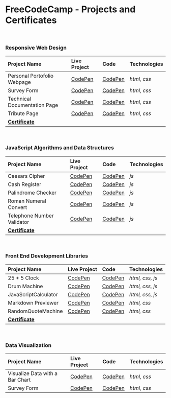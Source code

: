 # FreeCodeCamp - Projects and Certificates

<br>

 ### Responsive Web Design
| Project Name                  | Live Project                                        | Code                                                | Technologies |
| :---                          | :--                                                 | :---                                                | :---         |
| Personal Portofolio Webpage  |[CodePen](https://codepen.io/Danut-Nanu/full/rNZOxGx) | [CodePen](https://codepen.io/Danut-Nanu/pen/rNZOxGx) | *html, css*  |
| Survey Form                  |[CodePen](https://codepen.io/Danut-Nanu/full/yLxyEMP) | [CodePen](https://codepen.io/Danut-Nanu/pen/yLxyEMP) | *html, css*  |
| Technical Documentation Page |[CodePen](https://codepen.io/Danut-Nanu/full/xxabzdm) | [CodePen](https://codepen.io/Danut-Nanu/pen/xxabzdm) | *html, css*  |
| Tribute Page                 |[CodePen](https://codepen.io/Danut-Nanu/full/PoBVxbp) | [CodePen](https://codepen.io/Danut-Nanu/pen/PoBVxbp) | *html, css*  |
| **[Certificate](https://www.freecodecamp.org/certification/danutnanu/responsive-web-design)** ||||

<br>

 ### JavaScript Algorithms and Data Structures
| Project Name                  | Live Project                                        | Code                                                | Technologies |
| :---                          | :--                                                 | :---                                                | :---         |
| Caesars Cipher                |[CodePen](https://codepen.io/Danut-Nanu/full/zYMKELQ) | [CodePen](https://codepen.io/Danut-Nanu/pen/zYMKELQ) | *js*  |
| Cash Register                 |[CodePen](https://codepen.io/Danut-Nanu/full/YzRGrRW) | [CodePen](https://codepen.io/Danut-Nanu/pen/YzRGrRW) | *js*  | 
| Palindrome Checker            |[CodePen](https://codepen.io/Danut-Nanu/full/ZEmpXmw) | [CodePen](https://codepen.io/Danut-Nanu/pen/ZEmpXmw) | *js*  |
| Roman Numeral Convert         |[CodePen](https://codepen.io/Danut-Nanu/full/GRwjMPm) | [CodePen](https://codepen.io/Danut-Nanu/pen/GRwjMPm) | *js*  |
| Telephone Number Validator    |[CodePen](https://codepen.io/Danut-Nanu/full/MWzjEZZ) | [CodePen](https://codepen.io/Danut-Nanu/pen/MWzjEZZ) | *js*  |
| **[Certificate](https://www.freecodecamp.org/certification/danutnanu/javascript-algorithms-and-data-structures)** ||||

<br>

 ### Front End Development Libraries
| Project Name                 | Live Project                                        | Code                                                | Technologies |
| :---                         | :--                                                 | :---                                                | :---         |
| 25 + 5 Clock                 |[CodePen](https://codepen.io/Danut-Nanu/full/MWzwYLY) | [CodePen](https://codepen.io/Danut-Nanu/pen/MWzwYLY) | *html, css, js*  |
| Drum Machine                 |[CodePen](https://codepen.io/Danut-Nanu/full/KKGLmJL) | [CodePen](https://codepen.io/Danut-Nanu/pen/KKGLmJL) | *html, css, js*  |
| JavaScriptCalculator         |[CodePen](https://codepen.io/Danut-Nanu/full/ExOxYGG) | [CodePen](https://codepen.io/Danut-Nanu/pen/ExOxYGG) | *html, css, js*  |
| Markdown Previewer           |[CodePen](https://codepen.io/Danut-Nanu/full/RwempgN) | [CodePen](https://codepen.io/Danut-Nanu/pen/RwempgN) | *html, css*  |
| RandomQuoteMachine           |[CodePen](https://codepen.io/Danut-Nanu/full/PoyXqwg) | [CodePen](https://codepen.io/Danut-Nanu/pen/PoyXqwg) | *html, css*  |
| **[Certificate](https://www.freecodecamp.org/certification/danutnanu/front-end-development-libraries)** ||||

<br>

 ### Data Visualization
| Project Name                  | Live Project                                        | Code                                                | Technologies |
| :---                          | :--                                                 | :---                                                | :---         |
| Visualize Data with a Bar Chart  |[CodePen](https://codepen.io/Danut-Nanu/full/rNZOxGx) | [CodePen](https://codepen.io/Danut-Nanu/pen/rNZOxGx) | *html, css*  |
| Survey Form                  |[CodePen](https://codepen.io/Danut-Nanu/full/yLxyEMP) | [CodePen](https://codepen.io/Danut-Nanu/pen/yLxyEMP) | *html, css*  |
